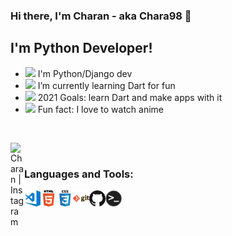 ### Hi there, I'm Charan - aka Chara98 👋


## I'm Python Developer!

- <img width="16px" src="https://media3.giphy.com/media/KAq5w47R9rmTuvWOWa/giphy.gif?cid=ecf05e477dfbkxcnk8135m3yhfe72m7bmens77ut3y8yzej8&rid=giphy.gif"/> I'm Python/Django dev
- <img width="16px" src="https://pbs.twimg.com/profile_images/993555605078994945/Yr-pWI4G.jpg"/> I’m currently learning Dart for fun
- <img width="16px" src="https://cdn.shopify.com/s/files/1/0070/7032/files/AMgoal-setting_HEADER.jpg?v=1579623952"/> 2021 Goals: learn Dart and make apps with it
- <img width="16px" src="https://i.pinimg.com/736x/9a/b6/a2/9ab6a2794d0ed343a4c5d489f5d9828d.jpg"/> Fun fact: I love to watch anime

<br>

[<img align="left" alt="Charan | Instagram" width="22px" src="https://robots.net/wp-content/uploads/2020/03/Photo-by-Tumisu-1-1-600x595.jpg" />][instagram]

<br />

### Languages and Tools:

<img align="left" alt="Visual Studio Code" width="26px" src="https://raw.githubusercontent.com/github/explore/80688e429a7d4ef2fca1e82350fe8e3517d3494d/topics/visual-studio-code/visual-studio-code.png" />
<img align="left" alt="HTML5" width="26px" src="https://raw.githubusercontent.com/github/explore/80688e429a7d4ef2fca1e82350fe8e3517d3494d/topics/html/html.png" />
<img align="left" alt="CSS3" width="26px" src="https://raw.githubusercontent.com/github/explore/80688e429a7d4ef2fca1e82350fe8e3517d3494d/topics/css/css.png" />
<img align="left" alt="Git" width="26px" src="https://raw.githubusercontent.com/github/explore/80688e429a7d4ef2fca1e82350fe8e3517d3494d/topics/git/git.png" />
<img align="left" alt="GitHub" width="26px" src="https://raw.githubusercontent.com/github/explore/78df643247d429f6cc873026c0622819ad797942/topics/github/github.png" />
<img align="left" alt="Terminal" width="26px" src="https://raw.githubusercontent.com/github/explore/80688e429a7d4ef2fca1e82350fe8e3517d3494d/topics/terminal/terminal.png" />



[instagram]: https://www.instagram.com/madinenicharan
